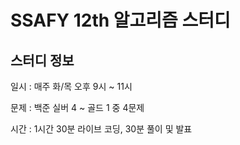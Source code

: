 # SSAFY 12th 알고리즘 스터디

## 스터디 정보

일시 : 매주 화/목 오후 9시 ~ 11시

문제 : 백준 실버 4 ~ 골드 1 중 4문제

시간 : 1시간 30분 라이브 코딩, 30분 풀이 및 발표
